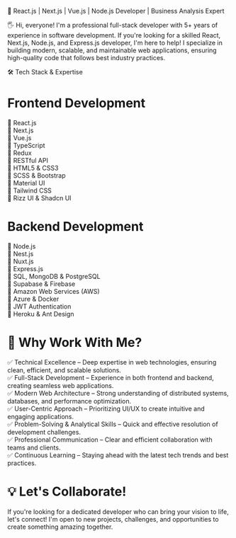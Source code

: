 🚀 React.js | Next.js | Vue.js | Node.js Developer | Business Analysis Expert

🖐 Hi, everyone! I'm a professional full-stack developer with 5+ years of experience in software development. If you're looking for a skilled React, Next.js, Node.js, and Express.js developer, I'm here to help! I specialize in building modern, scalable, and maintainable web applications, ensuring high-quality code that follows best industry practices.

🛠 Tech Stack & Expertise

# Frontend Development

🔹 React.js <br>
🔹 Next.js <br>
🔹 Vue.js <br>
🔹 TypeScript <br>
🔹 Redux <br>
🔹 RESTful API <br>
🔹 HTML5 & CSS3 <br>
🔹 SCSS & Bootstrap <br>
🔹 Material UI <br>
🔹 Tailwind CSS <br>
🔹 Rizz UI & Shadcn UI

# Backend Development

🔹 Node.js <br>
🔹 Nest.js <br>
🔹 Nuxt.js <br>
🔹 Express.js <br>
🔹 SQL, MongoDB & PostgreSQL <br>
🔹 Supabase & Firebase <br>
🔹 Amazon Web Services (AWS) <br>
🔹 Azure & Docker <br>
🔹 JWT Authentication <br>
🔹 Heroku & Ant Design <br>

# 🌟 Why Work With Me?

✅ Technical Excellence – Deep expertise in web technologies, ensuring clean, efficient, and scalable solutions. <br>
✅ Full-Stack Development – Experience in both frontend and backend, creating seamless web applications. <br>
✅ Modern Web Architecture – Strong understanding of distributed systems, databases, and performance optimization. <br>
✅ User-Centric Approach – Prioritizing UI/UX to create intuitive and engaging applications. <br>
✅ Problem-Solving & Analytical Skills – Quick and effective resolution of development challenges. <br>
✅ Professional Communication – Clear and efficient collaboration with teams and clients. <br>
✅ Continuous Learning – Staying ahead with the latest tech trends and best practices.

# 💡 Let's Collaborate!

If you're looking for a dedicated developer who can bring your vision to life, let's connect! I'm open to new projects, challenges, and opportunities to create something amazing together.
